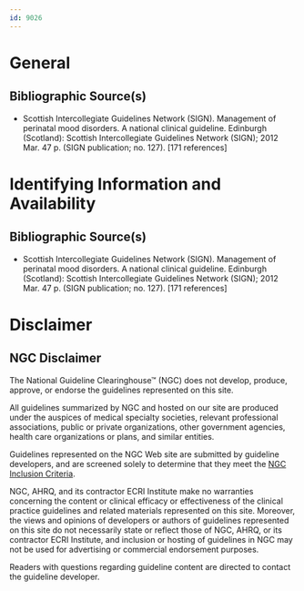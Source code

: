 ```yaml
---
id: 9026
---
```


# General

## Bibliographic Source(s)

- Scottish Intercollegiate Guidelines Network (SIGN). Management of perinatal mood disorders. A national clinical guideline. Edinburgh (Scotland): Scottish Intercollegiate Guidelines Network (SIGN); 2012 Mar. 47 p. (SIGN publication; no. 127). [171 references]

# Identifying Information and Availability

## Bibliographic Source(s)

- Scottish Intercollegiate Guidelines Network (SIGN). Management of perinatal mood disorders. A national clinical guideline. Edinburgh (Scotland): Scottish Intercollegiate Guidelines Network (SIGN); 2012 Mar. 47 p. (SIGN publication; no. 127). [171 references]

# Disclaimer

## NGC Disclaimer

The National Guideline Clearinghouse™ (NGC) does not develop, produce, approve, or endorse the guidelines represented on this site.

All guidelines summarized by NGC and hosted on our site are produced under the auspices of medical specialty societies, relevant professional associations, public or private organizations, other government agencies, health care organizations or plans, and similar entities.

Guidelines represented on the NGC Web site are submitted by guideline developers, and are screened solely to determine that they meet the [NGC Inclusion Criteria](/help-and-about/summaries/inclusion-criteria).

NGC, AHRQ, and its contractor ECRI Institute make no warranties concerning the content or clinical efficacy or effectiveness of the clinical practice guidelines and related materials represented on this site. Moreover, the views and opinions of developers or authors of guidelines represented on this site do not necessarily state or reflect those of NGC, AHRQ, or its contractor ECRI Institute, and inclusion or hosting of guidelines in NGC may not be used for advertising or commercial endorsement purposes.

Readers with questions regarding guideline content are directed to contact the guideline developer.

